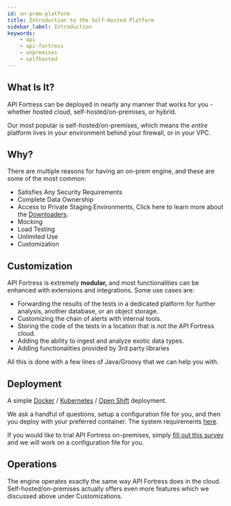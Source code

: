 ```yaml
---
id: on-prem-platform
title: Introduction to the Self-Hosted Platform
sidebar_label: Introduction
keywords:
    - api
    - api-fortress
    - onpremises
    - selfhosted
---
```


## What Is It?

API Fortress can be deployed in nearly any manner that works for you - whether hosted cloud, self-hosted/on-premises, or hybrid.

Our most popular is self-hosted/on-premises, which means the _entire_ platform lives in your environment behind your firewall, or in your VPC.

## Why?

There are multiple reasons for having an on-prem engine, and these are some of the most common:

- Satisfies Any Security Requirements
- Complete Data Ownership
- Access to Private Staging Environments, Click here to learn more about the [Downloaders](https://apifortress.com/doc/downloader-101/).
- Mocking
- Load Testing
- Unlimited Use
- Customization

## Customization

API Fortress is extremely **modular,** and most functionalities can be enhanced with extensions and integrations. Some use cases are:

- Forwarding the results of the tests in a dedicated platform for further analysis, another database, or an object storage.
- Customizing the chain of alerts with internal tools.
- Storing the code of the tests in a location that is not the API Fortress cloud.
- Adding the ability to ingest and analyze exotic data types.
- Adding functionalities provided by 3rd party libraries

All this is done with a few lines of Java/Groovy that we can help you with.

## Deployment

A simple [Docker](/api-testing/self-hosted/deployment-docker) / [Kubernetes](/api-testing/self-hosted/deployment-kubernetes) / [Open Shift](/api-testing/self-hosted/red-hat-openshift) deployment. 

We ask a handful of questions, setup a configuration file for you, and then you deploy with your preferred container. The system requirements [here](/api-testing/self-hosted/on-premises-requirements).

If you would like to trial API Fortress on-premises, simply [fill out this survey](https://apifortress.com/doc/on-premises-questionnaire/) and we will work on a configuration file for you.

## Operations

The engine operates exactly the same way API Fortress does in the cloud. Self-hosted/on-premises actually offers even more features which we discussed above under Customizations.
